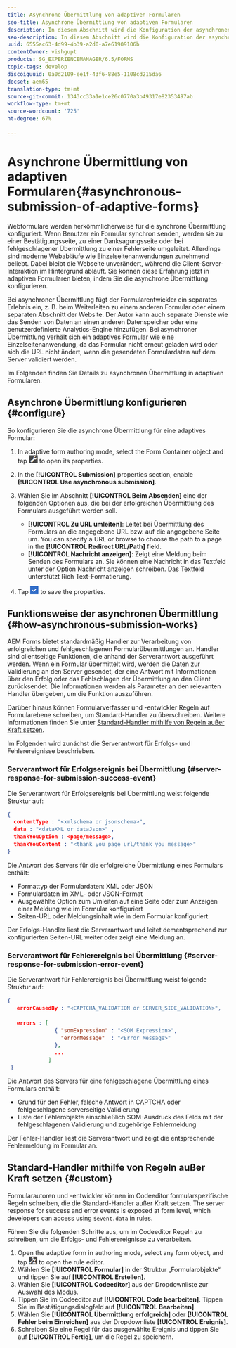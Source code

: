 ```yaml
---
title: Asynchrone Übermittlung von adaptiven Formularen
seo-title: Asynchrone Übermittlung von adaptiven Formularen
description: In diesem Abschnitt wird die Konfiguration der asynchronen Übermittlung adaptiver Formulare beschrieben.
seo-description: In diesem Abschnitt wird die Konfiguration der asynchronen Übermittlung adaptiver Formulare beschrieben.
uuid: 6555ac63-4d99-4b39-a2d0-a7e61909106b
contentOwner: vishgupt
products: SG_EXPERIENCEMANAGER/6.5/FORMS
topic-tags: develop
discoiquuid: 0a0d2109-ee1f-43f6-88e5-1108cd215da6
docset: aem65
translation-type: tm+mt
source-git-commit: 1343cc33a1e1ce26c0770a3b49317e82353497ab
workflow-type: tm+mt
source-wordcount: '725'
ht-degree: 67%

---
```



# Asynchrone Übermittlung von adaptiven Formularen{#asynchronous-submission-of-adaptive-forms}

Webformulare werden herkömmlicherweise für die synchrone Übermittlung konfiguriert. Wenn Benutzer ein Formular synchron senden, werden sie zu einer Bestätigungsseite, zu einer Danksagungsseite oder bei fehlgeschlagener Übermittlung zu einer Fehlerseite umgeleitet. Allerdings sind moderne Webabläufe wie Einzelseitenanwendungen zunehmend beliebt. Dabei bleibt die Webseite unverändert, während die Client-Server-Interaktion im Hintergrund abläuft. Sie können diese Erfahrung jetzt in adaptiven Formularen bieten, indem Sie die asynchrone Übermittlung konfigurieren.

Bei asynchroner Übermittlung fügt der Formularentwickler ein separates Erlebnis ein, z. B. beim Weiterleiten zu einem anderen Formular oder einem separaten Abschnitt der Website. Der Autor kann auch separate Dienste wie das Senden von Daten an einen anderen Datenspeicher oder eine benutzerdefinierte Analytics-Engine hinzufügen. Bei asynchroner Übermittlung verhält sich ein adaptives Formular wie eine Einzelseitenanwendung, da das Formular nicht erneut geladen wird oder sich die URL nicht ändert, wenn die gesendeten Formulardaten auf dem Server validiert werden.

Im Folgenden finden Sie Details zu asynchronen Übermittlung in adaptiven Formularen.

## Asynchrone Übermittlung konfigurieren {#configure}

So konfigurieren Sie die asynchrone Übermittlung für eine adaptives Formular:

1. In adaptive form authoring mode, select the Form Container object and tap ![cmppr1](assets/cmppr1.png) to open its properties.
1. In the **[!UICONTROL Submission]** properties section, enable **[!UICONTROL Use asynchronous submission]**.
1. Wählen Sie im Abschnitt **[!UICONTROL Beim Absenden]** eine der folgenden Optionen aus, die bei der erfolgreichen Übermittlung des Formulars ausgeführt werden soll.

   * **[!UICONTROL Zu URL umleiten]**: Leitet bei Übermittlung des Formulars an die angegebene URL bzw. auf die angegebene Seite um. You can specify a URL or browse to choose the path to a page in the **[!UICONTROL Redirect URL/Path]** field.
   * **[!UICONTROL Nachricht anzeigen]**: Zeigt eine Meldung beim Senden des Formulars an. Sie können eine Nachricht in das Textfeld unter der Option Nachricht anzeigen schreiben. Das Textfeld unterstützt Rich Text-Formatierung.

1. Tap ![check-button1](assets/check-button1.png) to save the properties.

## Funktionsweise der asynchronen Übermittlung {#how-asynchronous-submission-works}

AEM Forms bietet standardmäßig Handler zur Verarbeitung von erfolgreichen und fehlgeschlagenen Formularübermittlungen an. Handler sind clientseitige Funktionen, die anhand der Serverantwort ausgeführt werden. Wenn ein Formular übermittelt wird, werden die Daten zur Validierung an den Server gesendet, der eine Antwort mit Informationen über den Erfolg oder das Fehlschlagen der Übermittlung an den Client zurücksendet. Die Informationen werden als Parameter an den relevanten Handler übergeben, um die Funktion auszuführen.

Darüber hinaus können Formularverfasser und -entwickler Regeln auf Formularebene schreiben, um Standard-Handler zu überschreiben. Weitere Informationen finden Sie unter [Standard-Handler mithilfe von Regeln außer Kraft setzen](#custom).

Im Folgenden wird zunächst die Serverantwort für Erfolgs- und Fehlerereignisse beschrieben.

### Serverantwort für Erfolgsereignis bei Übermittlung {#server-response-for-submission-success-event}

Die Serverantwort für Erfolgsereignis bei Übermittlung weist folgende Struktur auf:

```json
{
  contentType : "<xmlschema or jsonschema>",
  data : "<dataXML or dataJson>" ,
  thankYouOption : <page/message>,
  thankYouContent : "<thank you page url/thank you message>"
}
```

Die Antwort des Servers für die erfolgreiche Übermittlung eines Formulars enthält:

* Formattyp der Formulardaten: XML oder JSON
* Formulardaten im XML- oder JSON-Format
* Ausgewählte Option zum Umleiten auf eine Seite oder zum Anzeigen einer Meldung wie im Formular konfiguriert
* Seiten-URL oder Meldungsinhalt wie in dem Formular konfiguriert

Der Erfolgs-Handler liest die Serverantwort und leitet dementsprechend zur konfigurierten Seiten-URL weiter oder zeigt eine Meldung an.

### Serverantwort für Fehlerereignis bei Übermittlung {#server-response-for-submission-error-event}

Die Serverantwort für Fehlerereignis bei Übermittlung weist folgende Struktur auf:

```json
{
   errorCausedBy : "<CAPTCHA_VALIDATION or SERVER_SIDE_VALIDATION>",

   errors : [
               { "somExpression" : "<SOM Expression>",
                 "errorMessage"  : "<Error Message>"
               },
               ...
             ]
 }
```

Die Antwort des Servers für eine fehlgeschlagene Übermittlung eines Formulars enthält:

* Grund für den Fehler, falsche Antwort in CAPTCHA oder fehlgeschlagene serverseitige Validierung
* Liste der Fehlerobjekte einschließlich SOM-Ausdruck des Felds mit der fehlgeschlagenen Validierung und zugehörige Fehlermeldung

Der Fehler-Handler liest die Serverantwort und zeigt die entsprechende Fehlermeldung im Formular an.

## Standard-Handler mithilfe von Regeln außer Kraft setzen {#custom}

Formularautoren und -entwickler können im Codeeditor formularspezifische Regeln schreiben, die die Standard-Handler außer Kraft setzen. The server response for success and error events is exposed at form level, which developers can access using `$event.data` in rules.

Führen Sie die folgenden Schritte aus, um im Codeeditor Regeln zu schreiben, um die Erfolgs- und Fehlerereignisse zu verarbeiten.

1. Open the adaptive form in authoring mode, select any form object, and tap ![edit-rules1](assets/edit-rules1.png) to open the rule editor.
1. Wählen Sie **[!UICONTROL Formular]** in der Struktur „Formularobjekte“ und tippen Sie auf **[!UICONTROL Erstellen]**.
1. Wählen Sie **[!UICONTROL Codeeditor]** aus der Dropdownliste zur Auswahl des Modus.
1. Tippen Sie im Codeeditor auf **[!UICONTROL Code bearbeiten]**. Tippen Sie im Bestätigungsdialogfeld auf **[!UICONTROL Bearbeiten]**.
1. Wählen Sie **[!UICONTROL Übermittlung erfolgreich]** oder **[!UICONTROL Fehler beim Einreichen]** aus der Dropdownliste **[!UICONTROL Ereignis]**.
1. Schreiben Sie eine Regel für das ausgewählte Ereignis und tippen Sie auf **[!UICONTROL Fertig]**, um die Regel zu speichern.

